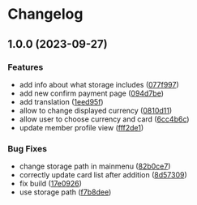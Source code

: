 # Changelog

## 1.0.0 (2023-09-27)


### Features

* add info about what storage includes ([077f997](https://github.com/graasp/graasp-account/commit/077f997bbf63f05dd65912159e7a6803a33d56fb))
* add new confirm payment page ([094d7be](https://github.com/graasp/graasp-account/commit/094d7be3f45b4d2bcc9e9360d25c30ad2ed5b62e))
* add translation ([1eed95f](https://github.com/graasp/graasp-account/commit/1eed95fbee0331bef0bff257b1a00e6b956b37bb))
* allow to change displayed currency ([0810d11](https://github.com/graasp/graasp-account/commit/0810d11aec971a39ad0e45173150501e92781996))
* allow user to choose currency and card ([6cc4b6c](https://github.com/graasp/graasp-account/commit/6cc4b6c0f43dcd3996d42ff8331907c733b410ef))
* update member profile view ([fff2de1](https://github.com/graasp/graasp-account/commit/fff2de144ca27897b081a1d59237e4892c410024))


### Bug Fixes

* change storage path in mainmenu ([82b0ce7](https://github.com/graasp/graasp-account/commit/82b0ce7807c952338695e7cfd9cf5661bdb88f84))
* correctly update card list after addition ([8d57309](https://github.com/graasp/graasp-account/commit/8d573095213dbed9199fda234517b65c75e523a0))
* fix build ([17e0926](https://github.com/graasp/graasp-account/commit/17e0926aaa929219bf13f789a332c2020b94ebe7))
* use storage path ([f7b8dee](https://github.com/graasp/graasp-account/commit/f7b8dee53e64c7e6904a0c2fda4695cc92376d0b))
